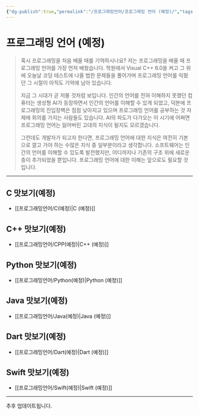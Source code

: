 ```yaml
---
{"dg-publish":true,"permalink":"/프로그래밍언어/프로그래밍 언어 (예정)/","tags":["프로그래밍언어"],"created":"2024-02-08T15:40:33.742+09:00","updated":"2024-03-08T00:45:56.836+09:00"}
---
```



# 프로그래밍 언어 (예정)

> 혹시 프로그래밍을 처음 배울 때를 기억하시나요? 저는 프로그래밍을 배울 때 프로그래밍 언어를 가장 먼저 배웠습니다. 학원에서 Visual C++ 6.0을 켜고 그 위에 오늘날 코딩 테스트에 나올 법한 문제들을 풀어가며 프로그래밍 언어를 익혔던 그 시절이 아직도 기억에 남아 있습니다.
>
> 지금 그 시대가 곧 저물 것처럼 보입니다. 인간의 언어를 전혀 이해하지 못했던 컴퓨터는 생성형 AI가 등장하면서 인간의 언어를 이해할 수 있게 되었고, 덕분에 프로그래밍의 진입장벽은 점점 낮아지고 있으며 프로그래밍 언어를 공부하는 것 자체에 회의를 가지는 사람들도 있습니다. AI의 파도가 다가오는 이 시기에 어쩌면 프로그래밍 언어는 잃어버린 고대의 지식이 될지도 모르겠습니다.
>
> 그런데도 개발자가 되고자 한다면, 프로그래밍 언어에 대한 지식은 여전히 기본으로 깔고 가야 하는 수많은 지식 중 일부분이라고 생각합니다. 소프트웨어는 인간의 언어를 이해할 수 있도록 발전했지만, 어디까지나 기존의 구조 위에 새로운 층이 추가되었을 뿐입니다. 프로그래밍 언어에 대한 이해는 앞으로도 필요할 것입니다.

---

## C 맛보기(예정)
 + [[프로그래밍언어/C(예정)\|C (예정)]]

## C++ 맛보기(예정)
+ [[프로그래밍언어/CPP(예정)\|C++ (예정)]]

## Python 맛보기(예정)
+ [[프로그래밍언어/Python(예정)\|Python (예정)]]

## Java 맛보기(예정)
+ [[프로그래밍언어/Java(예정)\|Java (예정)]]

## Dart 맛보기(예정)
+ [[프로그래밍언어/Dart(예정)\|Dart (예정)]]

## Swift 맛보기(예정)
+ [[프로그래밍언어/Swift(예정)\|Swift (예정)]]

---

추후 업데이트됩니다.